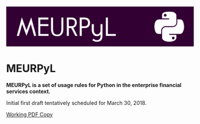 ![meurpyl](/meurpyl/rules/static/meurpyl_logo.png)

MEURPyL
=======

**MEURPyL is a set of usage rules for Python in the enterprise financial services context.**

Initial first draft tentatively scheduled for March 30, 2018.

[Working PDF Copy](https://drive.google.com/file/d/0B7gDDyKBmu83VFdLMGNpRWtBdVk/view?usp=sharing)
